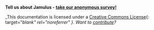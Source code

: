 

**Tell us about Jamulus - [take our anonymous survey!](https://forms.gle/hSSjsxjWj2Pnp5kr7)**


_This documentation is licensed under a [Creative Commons License](https://creativecommons.org/licenses/by-sa/4.0/deed.en){: target="_blank" rel="noreferrer" }. Want to [contribute](Contribution)?_
